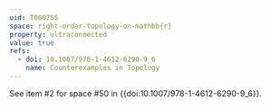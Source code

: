 ```yaml
---
uid: T000755
space: right-order-topology-on-mathbb{r}
property: ultraconnected
value: true
refs:
  - doi: 10.1007/978-1-4612-6290-9_6
    name: Counterexamples in Topology
---
```

See item #2 for space #50 in {{doi:10.1007/978-1-4612-6290-9_6}}.
